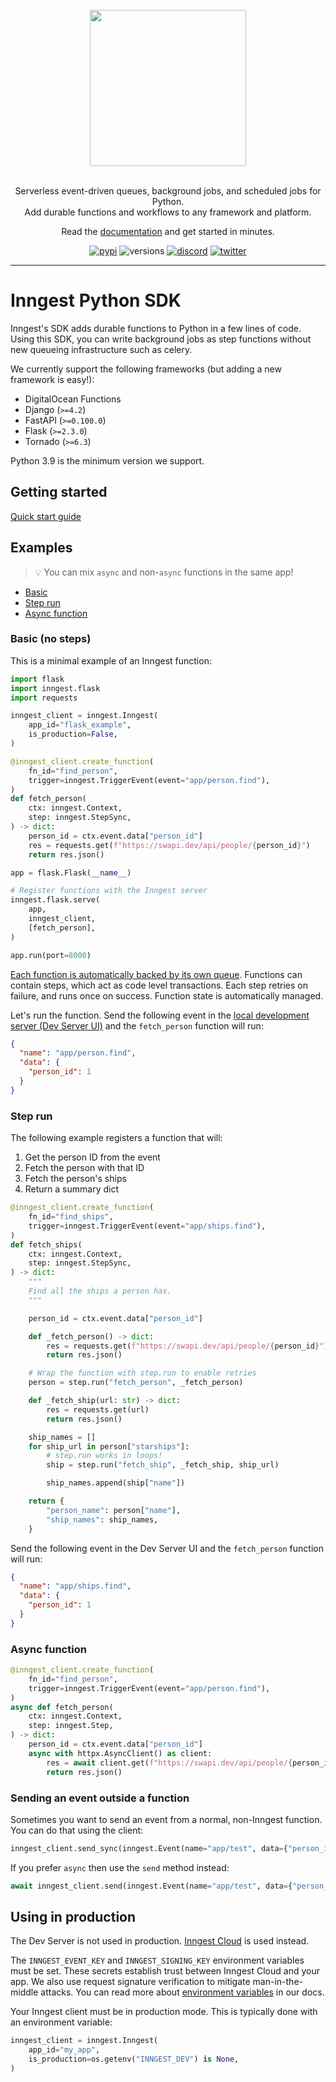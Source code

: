 <div align="center">
  <br/>
    <a href="https://www.inngest.com"><img src="https://user-images.githubusercontent.com/306177/191580717-1f563f4c-31e3-4aa0-848c-5ddc97808a9a.png" width="250" /></a>
  <br/>
  <br/>
  <p>
    Serverless event-driven queues, background jobs, and scheduled jobs for Python.<br />
    Add durable functions and workflows to any framework and platform.
  </p>
  Read the <a href="https://www.inngest.com/docs?ref=github-inngest-js-readme">documentation</a> and get started in minutes.
  <br/>
  <p>

[![pypi](https://img.shields.io/pypi/v/inngest.svg)](https://pypi.python.org/pypi/inngest)
![versions](https://img.shields.io/pypi/pyversions/inngest.svg)
[![discord](https://img.shields.io/discord/842170679536517141?label=discord)](https://www.inngest.com/discord)
[![twitter](https://img.shields.io/twitter/follow/inngest?style=social)](https://twitter.com/inngest)

  </p>
</div>

<hr />

# Inngest Python SDK

Inngest's SDK adds durable functions to Python in a few lines of code.  Using this SDK, you can write
background jobs as step functions without new queueing infrastructure such as celery.

We currently support the following frameworks (but adding a new framework is easy!):

- DigitalOcean Functions
- Django (`>=4.2`)
- FastAPI (`>=0.100.0`)
- Flask (`>=2.3.0`)
- Tornado (`>=6.3`)

Python 3.9 is the minimum version we support.

## Getting started

[Quick start guide](https://www.inngest.com/docs/getting-started/quick-start/python)

## Examples

> 💡 You can mix `async` and non-`async` functions in the same app!

- [Basic](#basic-no-steps)
- [Step run](#step-run)
- [Async function](#async-function)

### Basic (no steps)

This is a minimal example of an Inngest function:

```py
import flask
import inngest.flask
import requests

inngest_client = inngest.Inngest(
    app_id="flask_example",
    is_production=False,
)

@inngest_client.create_function(
    fn_id="find_person",
    trigger=inngest.TriggerEvent(event="app/person.find"),
)
def fetch_person(
    ctx: inngest.Context,
    step: inngest.StepSync,
) -> dict:
    person_id = ctx.event.data["person_id"]
    res = requests.get(f"https://swapi.dev/api/people/{person_id}")
    return res.json()

app = flask.Flask(__name__)

# Register functions with the Inngest server
inngest.flask.serve(
    app,
    inngest_client,
    [fetch_person],
)

app.run(port=8000)
```

[Each function is automatically backed by its own queue](https://www.inngest.com/docs/learn/how-functions-are-executed).  Functions can contain steps, which act as code
level transactions.  Each step retries on failure, and runs once on success.  Function state is automatically managed.

Let's run the function.  Send the following event in the [local development server (Dev Server UI)](https://www.inngest.com/docs/local-development) and the `fetch_person` function will run:

```json
{
  "name": "app/person.find",
  "data": {
    "person_id": 1
  }
}
```

### Step run

The following example registers a function that will:

1. Get the person ID from the event
1. Fetch the person with that ID
1. Fetch the person's ships
1. Return a summary dict

```py
@inngest_client.create_function(
    fn_id="find_ships",
    trigger=inngest.TriggerEvent(event="app/ships.find"),
)
def fetch_ships(
    ctx: inngest.Context,
    step: inngest.StepSync,
) -> dict:
    """
    Find all the ships a person has.
    """

    person_id = ctx.event.data["person_id"]

    def _fetch_person() -> dict:
        res = requests.get(f"https://swapi.dev/api/people/{person_id}")
        return res.json()

    # Wrap the function with step.run to enable retries
    person = step.run("fetch_person", _fetch_person)

    def _fetch_ship(url: str) -> dict:
        res = requests.get(url)
        return res.json()

    ship_names = []
    for ship_url in person["starships"]:
        # step.run works in loops!
        ship = step.run("fetch_ship", _fetch_ship, ship_url)

        ship_names.append(ship["name"])

    return {
        "person_name": person["name"],
        "ship_names": ship_names,
    }
```

Send the following event in the Dev Server UI and the `fetch_person` function will run:

```json
{
  "name": "app/ships.find",
  "data": {
    "person_id": 1
  }
}
```

### Async function

```py
@inngest_client.create_function(
    fn_id="find_person",
    trigger=inngest.TriggerEvent(event="app/person.find"),
)
async def fetch_person(
    ctx: inngest.Context,
    step: inngest.Step,
) -> dict:
    person_id = ctx.event.data["person_id"]
    async with httpx.AsyncClient() as client:
        res = await client.get(f"https://swapi.dev/api/people/{person_id}")
        return res.json()
```

### Sending an event outside a function

Sometimes you want to send an event from a normal, non-Inngest function. You can do that using the client:

```py
inngest_client.send_sync(inngest.Event(name="app/test", data={"person_id": 1}))
```

If you prefer `async` then use the `send` method instead:

```py
await inngest_client.send(inngest.Event(name="app/test", data={"person_id": 1}))
```

## Using in production

The Dev Server is not used in production. [Inngest Cloud](https://app.inngest.com) is used instead.

The `INNGEST_EVENT_KEY` and `INNGEST_SIGNING_KEY` environment variables must be set. These secrets establish trust between Inngest Cloud and your app. We also use request signature verification to mitigate man-in-the-middle attacks. You can read more about [environment variables](https://www.inngest.com/docs/reference/python/overview/env-vars) in our docs.

Your Inngest client must be in production mode. This is typically done with an environment variable:

```py
inngest_client = inngest.Inngest(
    app_id="my_app",
    is_production=os.getenv("INNGEST_DEV") is None,
)
```

